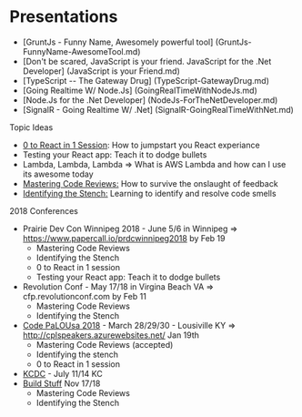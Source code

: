 Presentations
==============

* [GruntJs - Funny Name, Awesomely powerful tool] (GruntJs-FunnyName-AwesomeTool.md)
* [Don't be scared, JavaScript is your friend. JavaScript for the .Net Developer] (JavaScript is your Friend.md)
* [TypeScript -- The Gateway Drug] (TypeScript-GatewayDrug.md)
* [Going Realtime W/ Node.Js] (GoingRealTimeWithNodeJs.md)
* [Node.Js for the .Net Developer] (NodeJs-ForTheNetDeveloper.md)
* [SignalR - Going Realtime W/ .Net] (SignalR-GoingRealTimeWithNet.md)

Topic Ideas
* [0 to React in 1 Session](React-0toReactIn1Session.md): How to jumpstart you React experiance
* Testing your React app: Teach it to dodge bullets
* Lambda, Lambda, Lambda => What is AWS Lambda and how can I use its awesome today
* [Mastering Code Reviews:](Craftsmanship-MasteringCodeReviews.md) How to survive the onslaught of feedback
* [Identifying the Stench:](Craftsmanship-IdentifyingTheStench.md) Learning to identify and resolve code smells


2018 Conferences
* Prairie Dev Con Winnipeg 2018 - June 5/6 in Winnipeg => https://www.papercall.io/prdcwinnipeg2018 by Feb 19
  * Mastering Code Reviews
  * Identifying the Stench
  * 0 to React in 1 session
  * Testing your React app: Teach it to dodge bullets
* Revolution Conf - May 17/18 in Virgina Beach VA => cfp.revolutionconf.com by Feb 11
  * Mastering Code Reviews
  * Identifying the Stench
* [Code PaLOUsa 2018](http://cplspeakers.azurewebsites.net/) - March 28/29/30 - Lousiville KY => http://cplspeakers.azurewebsites.net/ Jan 19th 
  * Mastering Code Reviews (accepted)
  * Identifying the stench
  * 0 to React in 1 session
* [KCDC](https://sessionize.com/kcdc-2018) - July 11/14 KC
* [Build Stuff](https://buildstuff.typeform.com/to/IKRrCv) Nov 17/18
  * Mastering Code Reviews
  * Identifying the Stench
